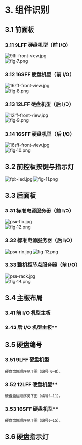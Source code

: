 # 3. 组件识别

## 3.1 前面板	
### 3.11 9LFF 硬盘机型（前 I/O）
	 
![9lff-front-view.jpg](../../../../image/haas-server/9lff-front-view.jpg)   
![fig-7.png](../../../../image/haas-server/fig-7.png)
   
### 3.12 16SFF 硬盘机型（前 I/O）	
![16sff-front-view.jpg](../../../../image/haas-server/16sff-front-view.jpg)  
![fig-8.png](../../../../image/haas-server/fig-8.png)

### 3.13 12LFF 硬盘机型（后 I/O）
![12lff-front-view.jpg](../../../../image/haas-server/12lff-front-view.jpg)  
![fig-9.png](../../../../image/haas-server/fig-9.png)

### 3.14 16SFF 硬盘机型（后 I/O）	
![16sff-front-view.jpg](../../../../image/haas-server/16sff-front-view.jpg)  
![fig-10.png](../../../../image/haas-server/fig-10.png)

## 3.2 前控板按键与指示灯	
![fpb-led.jpg](../../../../image/haas-server/fpb-led.jpg)
![fig-11.png](../../../../image/haas-server/fig-11.png)

## 3.3 后面板	
### 3.31 标准电源服务器（前 I/O）

![psu-fio.jpg](../../../../image/haas-server/psu-fio.jpg)   
![fig-12.png](../../../../image/haas-server/fig-12.png)

### 3.32 标准电源服务器（后 I/O）	

![psu-rio.jpg](../../../../image/haas-server/psu-rio.jpg) 
![fig-13.png](../../../../image/haas-server/fig-13.png)

### 3.33 整机柜节点服务器（前 I/O）	

![psu-rack.jpg](../../../../image/haas-server/psu-rack.jpg)  
![fig-14.png](../../../../image/haas-server/fig-14.png)

## 3.4 主板布局	
### 3.41 前 I/O 机型主板
   
### 3.42 后 I/O 机型主板**    
  
## 3.5 硬盘编号	
### 3.51 9LFF 硬盘机型
    硬盘盘位顺序见下图（编号 0—8）。 
   
### 3.52 12LFF 硬盘机型**
    硬盘盘位顺序见下图（编号0—11）。
  

### 3.53 16SFF 硬盘机型**	
    硬盘盘位顺序见下图（编号0—15）。
   
## 3.6 硬盘指示灯	
